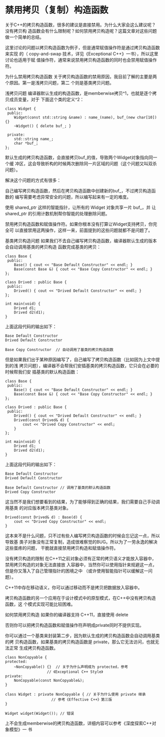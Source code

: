 # 禁用拷贝（复制）构造函数

关于C++的拷贝构造函数，很多的建议是直接禁用。为什么大家会这么建议呢？没有拷贝构 造函数会有什么限制呢？如何禁用拷贝构造呢？这篇文章对这些问题做一个简单的总结。

这里讨论的问题以拷贝构造函数为例子，但是通常赋值操作符是通过拷贝构造函数来实现 的（ copy-and-swap 技术，详见《Exceptional C++》一书），所以这里讨论也适用于赋 值操作符，通常来说禁用拷贝构造函数的同时也会禁用赋值操作符。

为什么禁用拷贝构造函数
关于拷贝构造函数的禁用原因，我目前了解的主要是两个原因。第一是浅拷贝问题，第二 个则是基类拷贝问题。

浅拷贝问题
编译器默认生成的构造函数，是memberwise拷贝^1，也就是逐个拷贝成员变量，对于 下面这个类的定义^2：
```
class Widget {
 public:
    Widget(const std::string &name) : name_(name), buf_(new char[10]) {}
    ~Widget() { delete buf_; }

 private:
    std::string name_;
    char *buf_;
};
```
默认生成的拷贝构造函数，会直接拷贝buf_的值，导致两个Widget对象指向同一个缓 冲区，这会导致析构的时候两次删除同一片区域的问题（这个问题又叫双杀问题）。

解决这个问题的方式有很多：

自己编写拷贝构造函数，然后在拷贝构造函数中创建新的buf_，不过拷贝构造函数的 编写需要考虑异常安全的问题，所以编写起来有一定的难度。

使用 shared_ptr 这样的智能指针，让所有的 Widget 对象共享一片 buf_，并 让 shared_ptr 的引用计数机制帮你智能的处理删除问题。

禁用拷贝构造函数和赋值操作符。如果你根本没有打算让Widget支持拷贝，你完全可 以直接禁用这两操作，这样一来，前面提到的这些问题就都不是问题了。

基类拷贝构造问题
如果我们不去自己编写拷贝构造函数，编译器默认生成的版本会自动调用基类的拷贝构造 函数完成基类的拷贝：
```
class Base {
 public:
    Base() { cout << "Base Default Constructor" << endl; }
    Base(const Base &) { cout << "Base Copy Constructor" << endl; }
};

class Drived : public Base {
 public:
    Drived() { cout << "Drived Default Constructor" << endl; }
};

int main(void) {
    Drived d1;
    Drived d2(d1);
}
```
上面这段代码的输出如下：
```
Base Default Constructor
Drived Default Constructor

Base Copy Constructor  // 自动调用了基类的拷贝构造函数
```
但是如果我们出于某种原因编写了，自己编写了拷贝构造函数（比如因为上文中提到的浅 拷贝问题），编译器不会帮我们安插基类的拷贝构造函数，它只会在必要的时候帮我们安 插基类的默认构造函数：
```
class Base {
 public:
    Base() { cout << "Base Default Constructor" << endl; }
    Base(const Base &) { cout << "Base Copy Constructor" << endl; }
};

class Drived : public Base {
 public:
    Drived() { cout << "Drived Default Constructor" << endl; }
    Drived(const Drived& d) {
    	cout << "Drived Copy Constructor" << endl;
    }
};

int main(void) {
    Drived d1;
    Drived d2(d1);
}
```
上面这段代码的输出如下：
```
Base Default Constructor
Drived Default Constructor

Base Default Constructor // 调用了基类的默认构造函数
Drived Copy Constructor
```
这当然不是我们想要看到的结果，为了能够得到正确的结果，我们需要自己手动调用基类 的对应版本拷贝基类对象。
```
Drived(const Drived& d) : Base(d) {
    cout << "Drived Copy Constructor" << endl;
}
```
这本来不是什么问题，只不过有些人编写拷贝构造函数的时候会忘记这一点，所以导致基 类子对象没有正常复制，造成很难察觉的BUG。所以为了一劳永逸的解决这些蛋疼的问题， 干脆就直接禁用拷贝构造和赋值操作符。

没有拷贝构造的限制
在C++11之前对象必须有正常的拷贝语义才能放入容器中，禁用拷贝构造的对象无法直接放 入容器中，当然你可以使用指针来规避这一点，但是你又落入了自己管理指针的困境之中 （或许使用智能指针可以缓解这一问题）。

C++11中存在移动语义，你可以通过移动而不是拷贝把数据放入容器中。

拷贝构造函数的另一个应用在于设计模式中的原型模式，在C++中没有拷贝构造函数，这 个模式实现可能比较困难。

如何禁用拷贝构造
如果你的编译器支持 C++11，直接使用 delete

否则你可以把拷贝构造函数和赋值操作符声明成private同时不提供实现。

你可以通过一个基类来封装第二步，因为默认生成的拷贝构造函数会自动调用基类的拷 贝构造函数，如果基类的拷贝构造函数是 private，那么它无法访问，也就无法正常 生成拷贝构造函数。
```
class NonCopyable {
protected:
    ~NonCopyable() {}  // 关于为什么声明成为 protected，参考
    		       // 《Exceptional C++ Style》
private:
    NonCopyable(const NonCopyable&);
}

class Widget : private NonCopyable { // 关于为什么使用 private 继承
				     // 参考《Effective C++》第三版
}

Widget widget(Widget()); // 错误
```
上不会生成memberwise的拷贝构造函数，详细内容可以参考《深度探索C++对象模型》一 书
